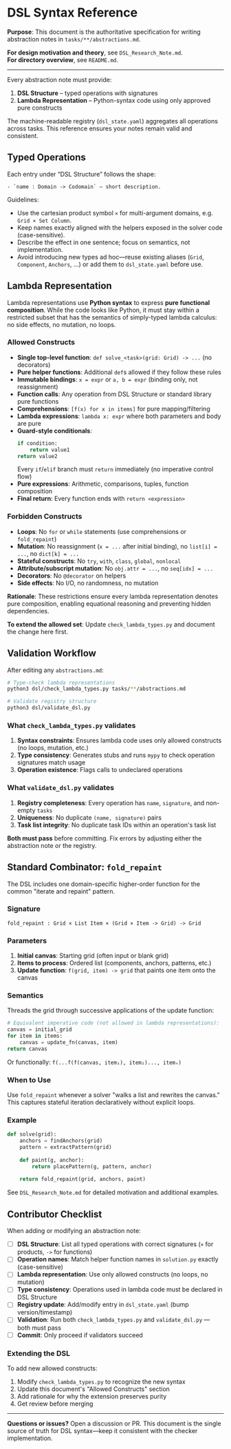 # DSL Syntax Reference

**Purpose**: This document is the authoritative specification for writing abstraction notes in `tasks/**/abstractions.md`.

**For design motivation and theory**, see `DSL_Research_Note.md`.  
**For directory overview**, see `README.md`.

---

Every abstraction note must provide:

1. **DSL Structure** – typed operations with signatures
2. **Lambda Representation** – Python-syntax code using only approved pure constructs

The machine-readable registry (`dsl_state.yaml`) aggregates all operations across tasks. This reference ensures your notes remain valid and consistent.

## Typed Operations

Each entry under “DSL Structure” follows the shape:

```
- `name : Domain -> Codomain` — short description.
```

Guidelines:

- Use the cartesian product symbol `×` for multi-argument domains, e.g. `Grid × Set Column`.
- Keep names exactly aligned with the helpers exposed in the solver code (case-sensitive).
- Describe the effect in one sentence; focus on semantics, not implementation.
- Avoid introducing new types ad hoc—reuse existing aliases (`Grid`, `Component`, `Anchors`, …) or add them to `dsl_state.yaml` before use.

## Lambda Representation

Lambda representations use **Python syntax** to express **pure functional composition**. While the code looks like Python, it must stay within a restricted subset that has the semantics of simply-typed lambda calculus: no side effects, no mutation, no loops.

### Allowed Constructs

- **Single top-level function**: `def solve_<task>(grid: Grid) -> ...` (no decorators)
- **Pure helper functions**: Additional `def`s allowed if they follow these rules
- **Immutable bindings**: `x = expr` or `a, b = expr` (binding only, not reassignment)
- **Function calls**: Any operation from DSL Structure or standard library pure functions
- **Comprehensions**: `[f(x) for x in items]` for pure mapping/filtering
- **Lambda expressions**: `lambda x: expr` where both parameters and body are pure
- **Guard-style conditionals**:
  ```python
  if condition:
      return value1
  return value2
  ```
  Every `if`/`elif` branch must `return` immediately (no imperative control flow)
- **Pure expressions**: Arithmetic, comparisons, tuples, function composition
- **Final return**: Every function ends with `return <expression>`

### Forbidden Constructs

- **Loops**: No `for` or `while` statements (use comprehensions or `fold_repaint`)
- **Mutation**: No reassignment (`x = ...` after initial binding), no `list[i] = ...`, no `dict[k] = ...`
- **Stateful constructs**: No `try`, `with`, `class`, `global`, `nonlocal`
- **Attribute/subscript mutation**: No `obj.attr = ...`, no `seq[idx] = ...`
- **Decorators**: No `@decorator` on helpers
- **Side effects**: No I/O, no randomness, no mutation

**Rationale**: These restrictions ensure every lambda representation denotes pure composition, enabling equational reasoning and preventing hidden dependencies.

**To extend the allowed set**: Update `check_lambda_types.py` and document the change here first.

## Validation Workflow

After editing any `abstractions.md`:

```bash
# Type-check lambda representations
python3 dsl/check_lambda_types.py tasks/**/abstractions.md

# Validate registry structure  
python3 dsl/validate_dsl.py
```

### What `check_lambda_types.py` validates

1. **Syntax constraints**: Ensures lambda code uses only allowed constructs (no loops, mutation, etc.)
2. **Type consistency**: Generates stubs and runs `mypy` to check operation signatures match usage
3. **Operation existence**: Flags calls to undeclared operations

### What `validate_dsl.py` validates

1. **Registry completeness**: Every operation has `name`, `signature`, and non-empty `tasks`
2. **Uniqueness**: No duplicate `(name, signature)` pairs
3. **Task list integrity**: No duplicate task IDs within an operation's task list

**Both must pass** before committing. Fix errors by adjusting either the abstraction note or the registry.

## Standard Combinator: `fold_repaint`

The DSL includes one domain-specific higher-order function for the common "iterate and repaint" pattern.

### Signature
```
fold_repaint : Grid × List Item × (Grid × Item -> Grid) -> Grid
```

### Parameters
1. **Initial canvas**: Starting grid (often input or blank grid)
2. **Items to process**: Ordered list (components, anchors, patterns, etc.)
3. **Update function**: `f(grid, item) -> grid` that paints one item onto the canvas

### Semantics
Threads the grid through successive applications of the update function:

```python
# Equivalent imperative code (not allowed in lambda representations):
canvas = initial_grid
for item in items:
    canvas = update_fn(canvas, item)
return canvas
```

Or functionally: `f(...f(f(canvas, item₁), item₂)..., itemₙ)`

### When to Use
Use `fold_repaint` whenever a solver "walks a list and rewrites the canvas." This captures stateful iteration declaratively without explicit loops.

### Example
```python
def solve(grid):
    anchors = findAnchors(grid)
    pattern = extractPattern(grid)
    
    def paint(g, anchor):
        return placePattern(g, pattern, anchor)
    
    return fold_repaint(grid, anchors, paint)
```

See `DSL_Research_Note.md` for detailed motivation and additional examples.

## Contributor Checklist

When adding or modifying an abstraction note:

- [ ] **DSL Structure**: List all typed operations with correct signatures (`×` for products, `->` for functions)
- [ ] **Operation names**: Match helper function names in `solution.py` exactly (case-sensitive)
- [ ] **Lambda representation**: Use only allowed constructs (no loops, no mutation)
- [ ] **Type consistency**: Operations used in lambda code must be declared in DSL Structure
- [ ] **Registry update**: Add/modify entry in `dsl_state.yaml` (bump version/timestamp)
- [ ] **Validation**: Run both `check_lambda_types.py` and `validate_dsl.py` — both must pass
- [ ] **Commit**: Only proceed if validators succeed

### Extending the DSL

To add new allowed constructs:
1. Modify `check_lambda_types.py` to recognize the new syntax
2. Update this document's "Allowed Constructs" section
3. Add rationale for why the extension preserves purity
4. Get review before merging

---

**Questions or issues?** Open a discussion or PR. This document is the single source of truth for DSL syntax—keep it consistent with the checker implementation.

